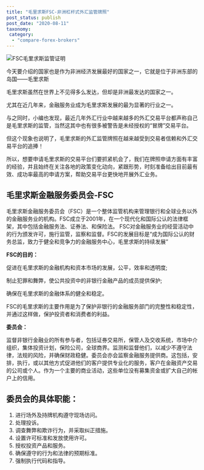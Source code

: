 ```yaml
---
title: "毛里求斯FSC-非洲杠杆式外汇监管牌照"
post_status: publish
post_date: "2020-08-11"
taxonomy:
 category: 
  - "compare-forex-brokers"
---
```


![FSC毛里求斯监管证明](https://cdn.fendou.la/welaowei8/2020/06/554b5f99e49221d60c6997d618012843-1.jpg)

今天要介绍的国家也是作为非洲经济发展最好的国家之一，它就是位于非洲东部的岛国——毛里求斯

毛里求斯虽然在世界上不见得多么发达，但却是非洲最发达的国家之一。

尤其在近几年来，金融服务业成为毛里求斯发展的最为显著的行业之一。

与之同时，小编也发现，最近几年外汇行业中越来越多的外汇交易平台都声称自己是毛里求斯的监管，当然这其中也有很多被警告是未经授权的“冒牌”交易平台。

但这个现象也说明了，毛里求斯的外汇监管牌照在越来越受到交易者信赖和外汇交易平台的追捧！

所以，想要申请毛里求斯的交易平台们要抓紧机会了，我们在牌照申请方面有丰富的经验，并且始终在关注各地的政策变化动向，紧跟形势，时刻准备给出目前最有效、成功率最高的申请方案，帮助交易平台更快地开展外汇业务。

## 毛里求斯金融服务委员会-FSC

毛里求斯金融服务委员会（FSC）是一个整体监管机构来管理银行和全球业务以外的金融服务业的机构。FSC成立于2001年，在一个现代化和国际公认的法律框架，其中包括金融服务法、证券法、和保险法。 FSC对金融服务业的经营活动中的行为颁发许可，施行监管，监察和监督。FSC的发展目标是“成为国际公认的财务总监，致力于健全和竞争力的金融服务中心，毛里求斯的持续发展”

**FSC的目的：**

促进在毛里求斯的金融机构和资本市场的发展，公平，效率和透明度;

制止犯罪和舞弊，使公共投资中的非银行金融产品的成员提供保护;

确保在毛里求斯的金融体系的健全和稳定。

FSC的毛里求斯的主要作用是为了保护非银行的金融服务部门的完整性和稳定性，并通过这样做，保护投资者和消费者的利益。

**委员会：**

监督非银行金融业的所有参与者，包括证券交易所，保管人及交收系统，市场中介组织，集体投资计划，保险公司，全球商界。监测和监督他们，以减少不遵守法律，法规的风险，并确保财政稳健。委员会亦会监察金融服务提供商。这包括，安排，执行，或以其他方式促进他们的客户提供专业化的服务，客户在金融资产交易的公司或个人。作为一个主要的商业活动，这些单位没有募集资金或扩大自己的帐户上的信用。

## **委员会的具体职能：**

1. 进行场外及持牌机构遵守现场访问。
2. 处理投诉。
3. 调查舞弊和欺诈行为，并采取纠正措施。
4. 设置许可标准和发放使用许可。
5. 授权投资产品和服务。
6. 确保遵守的行为和法律的预期标准。
7. 强制执行代码和指导。
